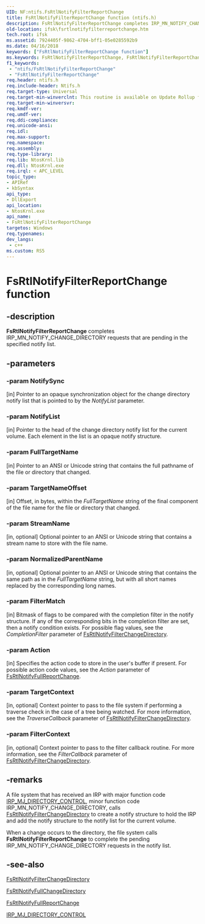 ```yaml
---
UID: NF:ntifs.FsRtlNotifyFilterReportChange
title: FsRtlNotifyFilterReportChange function (ntifs.h)
description: FsRtlNotifyFilterReportChange completes IRP_MN_NOTIFY_CHANGE_DIRECTORY requests that are pending in the specified notify list.
old-location: ifsk\fsrtlnotifyfilterreportchange.htm
tech.root: ifsk
ms.assetid: 7924405f-9862-4704-bff1-05e0285592b9
ms.date: 04/16/2018
keywords: ["FsRtlNotifyFilterReportChange function"]
ms.keywords: FsRtlNotifyFilterReportChange, FsRtlNotifyFilterReportChange function [Installable File System Drivers], fsrtlref_c4a79c57-aa80-40f3-9882-76ed887c99cb.xml, ifsk.fsrtlnotifyfilterreportchange, ntifs/FsRtlNotifyFilterReportChange
f1_keywords:
 - "ntifs/FsRtlNotifyFilterReportChange"
 - "FsRtlNotifyFilterReportChange"
req.header: ntifs.h
req.include-header: Ntifs.h
req.target-type: Universal
req.target-min-winverclnt: This routine is available on Update Rollup for Windows 2000 Service Pack 4 (SP4) and on Windows XP and later.
req.target-min-winversvr: 
req.kmdf-ver: 
req.umdf-ver: 
req.ddi-compliance: 
req.unicode-ansi: 
req.idl: 
req.max-support: 
req.namespace: 
req.assembly: 
req.type-library: 
req.lib: NtosKrnl.lib
req.dll: NtosKrnl.exe
req.irql: < APC_LEVEL
topic_type:
- APIRef
- kbSyntax
api_type:
- DllExport
api_location:
- NtosKrnl.exe
api_name:
- FsRtlNotifyFilterReportChange
targetos: Windows
req.typenames: 
dev_langs:
 - c++
ms.custom: RS5
---
```


# FsRtlNotifyFilterReportChange function


## -description


<b>FsRtlNotifyFilterReportChange</b> completes IRP_MN_NOTIFY_CHANGE_DIRECTORY requests that are pending in the specified notify list. 


## -parameters




### -param NotifySync 
[in]
Pointer to an opaque synchronization object for the change directory notify list that is pointed to by the <i>NotifyList</i> parameter. 


### -param NotifyList 
[in]
Pointer to the head of the change directory notify list for the current volume. Each element in the list is an opaque notify structure. 


### -param FullTargetName 
[in]
Pointer to an ANSI or Unicode string that contains the full pathname of the file or directory that changed. 


### -param TargetNameOffset 
[in]
Offset, in bytes, within the <i>FullTargetName</i> string of the final component of the file name for the file or directory that changed. 


### -param StreamName 
[in, optional]
Optional pointer to an ANSI or Unicode string that contains a stream name to store with the file name. 


### -param NormalizedParentName 
[in, optional]
Optional pointer to an ANSI or Unicode string that contains the same path as in the <i>FullTargetName</i> string, but with all short names replaced by the corresponding long names. 


### -param FilterMatch 
[in]
Bitmask of flags to be compared with the completion filter in the notify structure. If any of the corresponding bits in the completion filter are set, then a notify condition exists. For possible flag values, see the <i>CompletionFilter</i> parameter of <a href="https://docs.microsoft.com/windows-hardware/drivers/ddi/ntifs/nf-ntifs-_fsrtl_advanced_fcb_header-fsrtlnotifyfilterchangedirectory">FsRtlNotifyFilterChangeDirectory</a>. 


### -param Action 
[in]
Specifies the action code to store in the user's buffer if present. For possible action code values, see the <i>Action</i> parameter of <a href="https://docs.microsoft.com/windows-hardware/drivers/ddi/ntifs/nf-ntifs-_fsrtl_advanced_fcb_header-fsrtlnotifyfullreportchange">FsRtlNotifyFullReportChange</a>. 


### -param TargetContext 
[in, optional]
Context pointer to pass to the file system if performing a traverse check in the case of a tree being watched. For more information, see the <i>TraverseCallback</i> parameter of <a href="https://docs.microsoft.com/windows-hardware/drivers/ddi/ntifs/nf-ntifs-_fsrtl_advanced_fcb_header-fsrtlnotifyfilterchangedirectory">FsRtlNotifyFilterChangeDirectory</a>.


### -param FilterContext 
[in, optional]
Context pointer to pass to the filter callback routine. For more information, see the <i>FilterCallback</i> parameter of <a href="https://docs.microsoft.com/windows-hardware/drivers/ddi/ntifs/nf-ntifs-_fsrtl_advanced_fcb_header-fsrtlnotifyfilterchangedirectory">FsRtlNotifyFilterChangeDirectory</a>. 


## -remarks



A file system that has received an IRP with major function code <a href="https://docs.microsoft.com/windows-hardware/drivers/ifs/irp-mj-directory-control">IRP_MJ_DIRECTORY_CONTROL</a>, minor function code IRP_MN_NOTIFY_CHANGE_DIRECTORY, calls <a href="https://docs.microsoft.com/windows-hardware/drivers/ddi/ntifs/nf-ntifs-_fsrtl_advanced_fcb_header-fsrtlnotifyfilterchangedirectory">FsRtlNotifyFilterChangeDirectory</a> to create a notify structure to hold the IRP and add the notify structure to the notify list for the current volume. 

When a change occurs to the directory, the file system calls <b>FsRtlNotifyFilterReportChange</b> to complete the pending IRP_MN_NOTIFY_CHANGE_DIRECTORY requests in the notify list. 




## -see-also




<a href="https://docs.microsoft.com/windows-hardware/drivers/ddi/ntifs/nf-ntifs-_fsrtl_advanced_fcb_header-fsrtlnotifyfilterchangedirectory">FsRtlNotifyFilterChangeDirectory</a>



<a href="https://docs.microsoft.com/windows-hardware/drivers/ddi/ntifs/nf-ntifs-_fsrtl_advanced_fcb_header-fsrtlnotifyfullchangedirectory">FsRtlNotifyFullChangeDirectory</a>



<a href="https://docs.microsoft.com/windows-hardware/drivers/ddi/ntifs/nf-ntifs-_fsrtl_advanced_fcb_header-fsrtlnotifyfullreportchange">FsRtlNotifyFullReportChange</a>



<a href="https://docs.microsoft.com/windows-hardware/drivers/ifs/irp-mj-directory-control">IRP_MJ_DIRECTORY_CONTROL</a>
 

 

